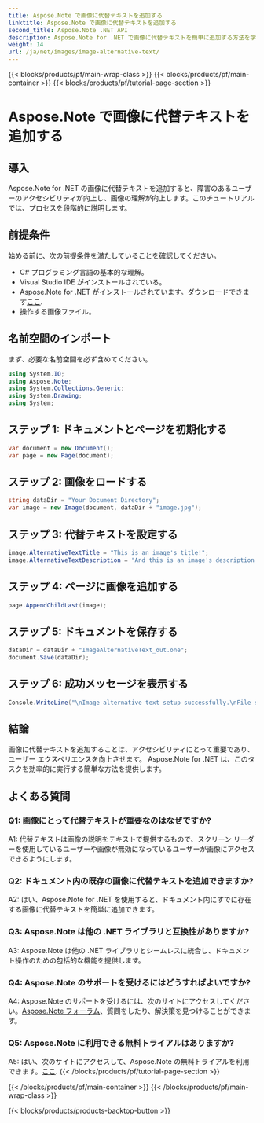 ```yaml
---
title: Aspose.Note で画像に代替テキストを追加する
linktitle: Aspose.Note で画像に代替テキストを追加する
second_title: Aspose.Note .NET API
description: Aspose.Note for .NET で画像に代替テキストを簡単に追加する方法を学びます。このステップバイステップのガイドを使用して、アクセシビリティを強化し、ユーザー エクスペリエンスを向上させます。
weight: 14
url: /ja/net/images/image-alternative-text/
---
```


{{< blocks/products/pf/main-wrap-class >}}
{{< blocks/products/pf/main-container >}}
{{< blocks/products/pf/tutorial-page-section >}}

# Aspose.Note で画像に代替テキストを追加する

## 導入

Aspose.Note for .NET の画像に代替テキストを追加すると、障害のあるユーザーのアクセシビリティが向上し、画像の理解が向上します。このチュートリアルでは、プロセスを段階的に説明します。

## 前提条件

始める前に、次の前提条件を満たしていることを確認してください。

- C# プログラミング言語の基本的な理解。
- Visual Studio IDE がインストールされている。
-  Aspose.Note for .NET がインストールされています。ダウンロードできます[ここ](https://releases.aspose.com/note/net/).
- 操作する画像ファイル。

## 名前空間のインポート

まず、必要な名前空間を必ず含めてください。

```csharp
using System.IO;
using Aspose.Note;
using System.Collections.Generic;
using System.Drawing;
using System;
```

## ステップ 1: ドキュメントとページを初期化する

```csharp
var document = new Document();
var page = new Page(document);
```

## ステップ 2: 画像をロードする

```csharp
string dataDir = "Your Document Directory";
var image = new Image(document, dataDir + "image.jpg");
```

## ステップ 3: 代替テキストを設定する

```csharp
image.AlternativeTextTitle = "This is an image's title!";
image.AlternativeTextDescription = "And this is an image's description!";
```

## ステップ 4: ページに画像を追加する

```csharp
page.AppendChildLast(image);
```

## ステップ 5: ドキュメントを保存する

```csharp
dataDir = dataDir + "ImageAlternativeText_out.one";
document.Save(dataDir);
```

## ステップ 6: 成功メッセージを表示する

```csharp
Console.WriteLine("\nImage alternative text setup successfully.\nFile saved at " + dataDir); 
```

## 結論

画像に代替テキストを追加することは、アクセシビリティにとって重要であり、ユーザー エクスペリエンスを向上させます。 Aspose.Note for .NET は、このタスクを効率的に実行する簡単な方法を提供します。

## よくある質問

### Q1: 画像にとって代替テキストが重要なのはなぜですか?

A1: 代替テキストは画像の説明をテキストで提供するもので、スクリーン リーダーを使用しているユーザーや画像が無効になっているユーザーが画像にアクセスできるようにします。

### Q2: ドキュメント内の既存の画像に代替テキストを追加できますか?

A2: はい、Aspose.Note for .NET を使用すると、ドキュメント内にすでに存在する画像に代替テキストを簡単に追加できます。

### Q3: Aspose.Note は他の .NET ライブラリと互換性がありますか?

A3: Aspose.Note は他の .NET ライブラリとシームレスに統合し、ドキュメント操作のための包括的な機能を提供します。

### Q4: Aspose.Note のサポートを受けるにはどうすればよいですか?

 A4: Aspose.Note のサポートを受けるには、次のサイトにアクセスしてください。[Aspose.Note フォーラム](https://forum.aspose.com/c/note/28)、質問をしたり、解決策を見つけることができます。

### Q5: Aspose.Note に利用できる無料トライアルはありますか?

A5: はい、次のサイトにアクセスして、Aspose.Note の無料トライアルを利用できます。[ここ](https://releases.aspose.com/).
{{< /blocks/products/pf/tutorial-page-section >}}

{{< /blocks/products/pf/main-container >}}
{{< /blocks/products/pf/main-wrap-class >}}

{{< blocks/products/products-backtop-button >}}
